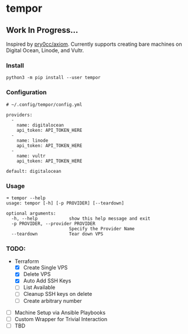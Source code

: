 # tempor

## Work In Progress...

Inspired by [pry0cc/axiom](https://github.com/pry0cc/axiom). Currently supports creating bare machines on Digital Ocean, Linode, and Vultr.

### Install
```
python3 -m pip install --user tempor
```

### Configuration
```
# ~/.config/tempor/config.yml

providers:
  -
    name: digitalocean
    api_token: API_TOKEN_HERE
  -
    name: linode
    api_token: API_TOKEN_HERE
  -
    name: vultr
    api_token: API_TOKEN_HERE

default: digitalocean
```

### Usage
```
➜ tempor --help
usage: tempor [-h] [-p PROVIDER] [--teardown]

optional arguments:
  -h, --help            show this help message and exit
  -p PROVIDER, --provider PROVIDER
                        Specify the Provider Name
  --teardown            Tear down VPS

```

### TODO:

- Terraform
  - [x] Create Single VPS
  - [x] Delete VPS
  - [x] Auto Add SSH Keys
  - [ ] List Available
  - [ ] Cleanup SSH keys on delete
  - [ ] Create arbitrary number
- [ ] Machine Setup via Ansible Playbooks
- [ ] Custom Wrapper for Trivial Interaction
- [ ] TBD
